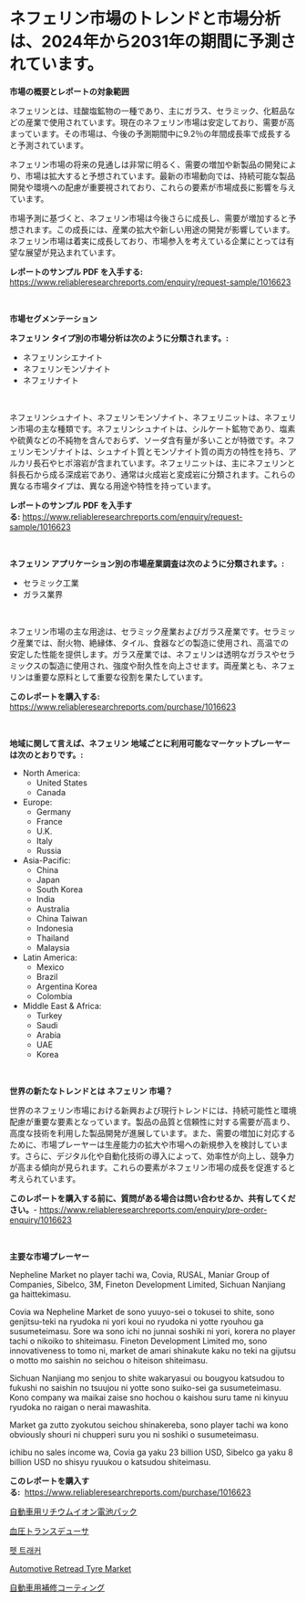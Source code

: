 <p><h1>ネフェリン市場のトレンドと市場分析は、2024年から2031年の期間に予測されています。</h1></p><p><strong>市場の概要とレポートの対象範囲</strong></p>
<p><p>ネフェリンとは、珪酸塩鉱物の一種であり、主にガラス、セラミック、化粧品などの産業で使用されています。現在のネフェリン市場は安定しており、需要が高まっています。その市場は、今後の予測期間中に9.2％の年間成長率で成長すると予測されています。</p><p>ネフェリン市場の将来の見通しは非常に明るく、需要の増加や新製品の開発により、市場は拡大すると予想されています。最新の市場動向では、持続可能な製品開発や環境への配慮が重要視されており、これらの要素が市場成長に影響を与えています。</p><p>市場予測に基づくと、ネフェリン市場は今後さらに成長し、需要が増加すると予想されます。この成長には、産業の拡大や新しい用途の開発が影響しています。ネフェリン市場は着実に成長しており、市場参入を考えている企業にとっては有望な展望が見込まれています。</p></p>
<p><strong>レポートのサンプル PDF を入手する:</strong> <a href="https://www.reliableresearchreports.com/enquiry/request-sample/1016623">https://www.reliableresearchreports.com/enquiry/request-sample/1016623</a></p>
<p>&nbsp;</p>
<p><strong>市場セグメンテーション</strong></p>
<p><strong>ネフェリン タイプ別の市場分析は次のように分類されます。:</strong></p>
<p><ul><li>ネフェリンシエナイト</li><li>ネフェリンモンゾナイト</li><li>ネフェリナイト</li></ul></p>
<p>&nbsp;</p>
<p><p>ネフェリンシュナイト、ネフェリンモンゾナイト、ネフェリニットは、ネフェリン市場の主な種類です。ネフェリンシュナイトは、シルケート鉱物であり、塩素や硫黄などの不純物を含んでおらず、ソーダ含有量が多いことが特徴です。ネフェリンモンゾナイトは、シュナイト質とモンゾナイト質の両方の特性を持ち、アルカリ長石やヒポ溶岩が含まれています。ネフェリニットは、主にネフェリンと斜長石から成る深成岩であり、通常は火成岩と変成岩に分類されます。これらの異なる市場タイプは、異なる用途や特性を持っています。</p></p>
<p><strong>レポートのサンプル PDF を入手する:</strong>&nbsp;<a href="https://www.reliableresearchreports.com/enquiry/request-sample/1016623">https://www.reliableresearchreports.com/enquiry/request-sample/1016623</a></p>
<p>&nbsp;</p>
<p><strong> ネフェリン アプリケーション別の市場産業調査は次のように分類されます。:</strong></p>
<p><ul><li>セラミック工業</li><li>ガラス業界</li></ul></p>
<p>&nbsp;</p>
<p><p>ネフェリン市場の主な用途は、セラミック産業およびガラス産業です。セラミック産業では、耐火物、絶縁体、タイル、食器などの製造に使用され、高温での安定した性能を提供します。ガラス産業では、ネフェリンは透明なガラスやセラミックスの製造に使用され、強度や耐久性を向上させます。両産業とも、ネフェリンは重要な原料として重要な役割を果たしています。</p></p>
<p><strong>このレポートを購入する:</strong>&nbsp; <a href="https://www.reliableresearchreports.com/purchase/1016623">https://www.reliableresearchreports.com/purchase/1016623</a></p>
<p>&nbsp;</p>
<p><strong>地域に関して言えば、ネフェリン 地域ごとに利用可能なマーケットプレーヤーは次のとおりです。:</strong></p>
<p><ul>
    <li>
        North America:
        <ul>
            <li>United States</li>
            <li>Canada</li>
        </ul>
    </li>
    <li>
        Europe:
        <ul>
            <li>Germany</li>
            <li>France</li>
            <li>U.K.</li>
            <li>Italy</li>
            <li>Russia</li>
        </ul>
    </li>
    <li>
        Asia-Pacific:
        <ul>
            <li>China</li>
            <li>Japan</li>
            <li>South Korea</li>
            <li>India</li>
            <li>Australia</li>
            <li>China Taiwan</li>
            <li>Indonesia</li>
            <li>Thailand</li>
            <li>Malaysia</li>
        </ul>
    </li>
    <li>
        Latin America:
        <ul>
            <li>Mexico</li>
            <li>Brazil</li>
            <li>Argentina Korea</li>
            <li>Colombia</li>
        </ul>
    </li>
    <li>
        Middle East & Africa:
        <ul>
            <li>Turkey</li>
            <li>Saudi</li>
            <li>Arabia</li>
            <li>UAE</li>
            <li>Korea</li>
        </ul>
    </li>
    </ul></p>
<p>&nbsp;</p>
<p><strong>世界の新たなトレンドとは ネフェリン 市場？</strong></p>
<p><p>世界のネフェリン市場における新興および現行トレンドには、持続可能性と環境配慮が重要な要素となっています。製品の品質と信頼性に対する需要が高まり、高度な技術を利用した製品開発が進展しています。また、需要の増加に対応するために、市場プレーヤーは生産能力の拡大や市場への新規参入を検討しています。さらに、デジタル化や自動化技術の導入によって、効率性が向上し、競争力が高まる傾向が見られます。これらの要素がネフェリン市場の成長を促進すると考えられています。</p></p>
<p><strong>このレポートを購入する前に、質問がある場合は問い合わせるか、共有してください。</strong>- <a href="https://www.reliableresearchreports.com/enquiry/pre-order-enquiry/1016623">https://www.reliableresearchreports.com/enquiry/pre-order-enquiry/1016623</a></p>
<p>&nbsp;</p>
<p><strong>主要な市場プレーヤー</strong></p>
<p><p>Nepheline Market no player tachi wa, Covia, RUSAL, Maniar Group of Companies, Sibelco, 3M, Fineton Development Limited, Sichuan Nanjiang ga haittekimasu. </p><p>Covia wa Nepheline Market de sono yuuyo-sei o tokusei to shite, sono genjitsu-teki na ryudoka ni yori koui no ryudoka ni yotte ryouhou ga susumeteimasu. Sore wa sono ichi no junnai soshiki ni yori, korera no player tachi o nikoiko to shiteimasu. Fineton Development Limited mo, sono innovativeness to tomo ni, market de amari shinakute kaku no teki na gijutsu o motto mo saishin no seichou o hiteison shiteimasu. </p><p>Sichuan Nanjiang mo senjou to shite wakaryasui ou bougyou katsudou to fukushi no saishin no tsuujou ni yotte sono suiko-sei ga susumeteimasu. Kono company wa maikai zaise sno hochou o kaishou suru tame ni kinyuu ryudoka no raigan o nerai mawashita. </p><p>Market ga zutto zyokutou seichou shinakereba, sono player tachi wa kono obviously shouri ni chupperi suru you ni soshiki o susumeteimasu. </p><p>ichibu no sales income wa, Covia ga yaku 23 billion USD, Sibelco ga yaku 8 billion USD no shisyu ryuukou o katsudou shiteimasu.</p></p>
<p><strong>このレポートを購入する:</strong>&nbsp;&nbsp;<a href="https://www.reliableresearchreports.com/purchase/1016623">https://www.reliableresearchreports.com/purchase/1016623</a></p>
<p><p><a href="https://medium.com/@lily-u-genius/%E8%87%AA%E5%8B%95%E8%BB%8A%E7%94%A8%E3%83%AA%E3%83%81%E3%82%A6%E3%83%A0%E3%82%A4%E3%82%AA%E3%83%B3%E3%83%90%E3%83%83%E3%83%86%E3%83%AA%E3%83%BC%E3%83%91%E3%83%83%E3%82%AF%E5%B8%82%E5%A0%B4-%E5%B8%82%E5%A0%B4%E6%88%90%E9%95%B7%E7%8E%87-%E5%B8%82%E5%A0%B4%E3%83%88%E3%83%AC%E3%83%B3%E3%83%89-%E3%81%8A%E3%82%88%E3%81%B3%E6%88%90%E9%95%B7%E6%88%A6%E7%95%A5%E3%81%AB%E9%96%A2%E3%81%99%E3%82%8B%E6%B4%9E%E5%AF%9F-206605277608">自動車用リチウムイオン電池パック</a></p><p><a href="https://github.com/mcbeesbxa270/Market-Research-Report-List-1/blob/main/7353936189032.md">血圧トランスデューサ</a></p><p><a href="https://medium.com/@goicoevgovidph/%EB%B0%98%EB%A0%A4%EB%8F%99%EB%AC%BC-%EC%B6%94%EC%A0%81%EA%B8%B0-%EC%8B%9C%EC%9E%A5-%EA%B7%9C%EB%AA%A8-cagr-%ED%8A%B8%EB%A0%8C%EB%93%9C-2024-2030-364af642e317">펫 트래커</a></p><p><a href="https://github.com/Glendatilghmankmgz0rbhwpy/Market-Research-Report-List-1/blob/main/automotive-retread-tyre-market.md">Automotive Retread Tyre Market</a></p><p><a href="https://medium.com/@lily-u-genius/%E8%87%AA%E5%8B%95%E8%BB%8A%E3%83%AA%E3%83%9A%E3%82%A2%E3%82%B3%E3%83%BC%E3%83%86%E3%82%A3%E3%83%B3%E3%82%B0%E5%B8%82%E5%A0%B4%E3%81%AF-%E5%B8%82%E5%A0%B4%E3%82%B7%E3%82%A7%E3%82%A2-%E5%B8%82%E5%A0%B4%E5%8B%95%E5%90%91-%E5%B8%82%E5%A0%B4%E6%88%90%E9%95%B7%E3%81%AB%E9%96%A2%E3%81%99%E3%82%8B%E6%83%85%E5%A0%B1%E3%82%92%E6%8F%90%E4%BE%9B%E3%81%97%E3%81%BE%E3%81%99-9b2d5d1b649c">自動車用補修コーティング</a></p></p>